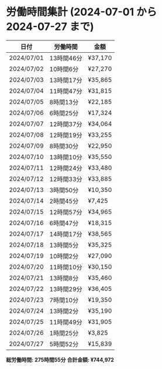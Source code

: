 # 労働時間集計 (2024-07-01 から 2024-07-27 まで)

| 日付 | 労働時間 | 金額 |
|------|----------|------|
| 2024/07/01 | 13時間46分 | ¥37,170 |
| 2024/07/02 | 10時間6分 | ¥27,270 |
| 2024/07/03 | 13時間17分 | ¥35,865 |
| 2024/07/04 | 11時間47分 | ¥31,815 |
| 2024/07/05 | 8時間13分 | ¥22,185 |
| 2024/07/06 | 6時間25分 | ¥17,324 |
| 2024/07/07 | 12時間37分 | ¥34,064 |
| 2024/07/08 | 12時間19分 | ¥33,255 |
| 2024/07/09 | 8時間30分 | ¥22,950 |
| 2024/07/10 | 13時間10分 | ¥35,550 |
| 2024/07/11 | 12時間24分 | ¥33,480 |
| 2024/07/12 | 12時間33分 | ¥33,885 |
| 2024/07/13 | 3時間50分 | ¥10,350 |
| 2024/07/14 | 2時間45分 | ¥7,425 |
| 2024/07/15 | 12時間57分 | ¥34,965 |
| 2024/07/16 | 6時間47分 | ¥18,315 |
| 2024/07/17 | 14時間17分 | ¥38,565 |
| 2024/07/18 | 13時間5分 | ¥35,325 |
| 2024/07/19 | 10時間2分 | ¥27,090 |
| 2024/07/20 | 11時間10分 | ¥30,150 |
| 2024/07/21 | 13時間8分 | ¥35,460 |
| 2024/07/22 | 13時間29分 | ¥36,405 |
| 2024/07/23 | 7時間10分 | ¥19,350 |
| 2024/07/24 | 13時間2分 | ¥35,190 |
| 2024/07/25 | 11時間49分 | ¥31,905 |
| 2024/07/26 | 1時間25分 | ¥3,825 |
| 2024/07/27 | 5時間52分 | ¥15,839 |

**総労働時間: 275時間55分**
**合計金額: ¥744,972**

